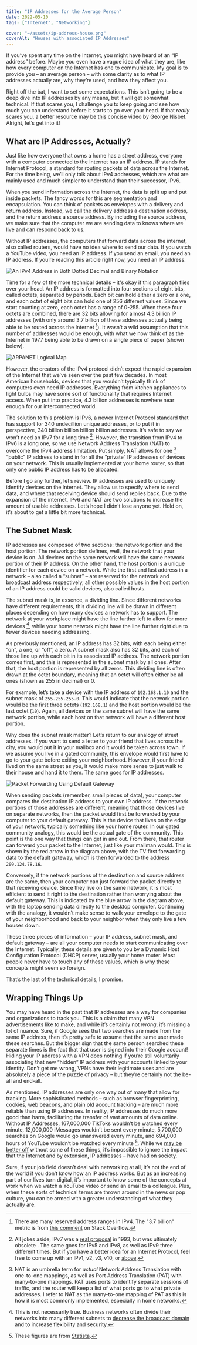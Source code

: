 ```yaml
---
title: "IP Addresses for the Average Person"
date: 2022-05-10
tags: ["Internet", "Networking"]

cover: "~/assets/ip-address-house.png"
coverAlt: "Houses with associated IP Addresses"
---
```


If you’ve spent any time on the Internet, you might have heard of an “IP address” before. Maybe you even have a vague idea of what they are, like how every computer on the Internet has one to communicate. My goal is to provide you – an average person – with some clarity as to what IP addresses actually are, why they’re used, and how they affect you.

Right off the bat, I want to set some expectations. This isn’t going to be a deep dive into IP addresses by any means, but it will get somewhat technical. If that scares you, I challenge you to keep going and see how much you can understand before it starts to go over your head. If that _really_ scares you, a better resource may be [this](https://www.youtube.com/watch?v=7_-qWlvQQtY) concise video by George Nisbet. Alright, let’s get into it!

## What are IP Addresses, Actually?

Just like how everyone that owns a home has a street address, everyone with a computer connected to the Internet has an IP address. IP stands for Internet Protocol, a standard for routing packets of data across the Internet. For the time being, we’ll only talk about IPv4 addresses, which are what are mainly used and much simpler to understand than their successor, IPv6.

When you send information across the Internet, the data is split up and put inside packets. The fancy words for this are segmentation and encapsulation. You can think of packets as envelopes with a delivery and return address. Instead, we call the delivery address a destination address, and the return address a source address. By including the source address, we make sure that the computer we are sending data to knows where we live and can respond back to us.

Without IP addresses, the computers that forward data across the internet, also called routers, would have no idea where to send our data. If you watch a YouTube video, you need an IP address. If you send an email, you need an IP address. If you’re reading this article right now, you need an IP address.

![An IPv4 Address in Both Dotted Decimal and Binary Notation](~/assets/dotted-decimal.jpg)

Time for a few of the more technical details – it's okay if this paragraph flies over your head. An IP address is formatted into four sections of eight bits, called octets, separated by periods. Each bit can hold either a zero or a one, and each octet of eight bits can hold one of 256 different values. Since we start counting at zero, each octet has a range of 0-255. When these four octets are combined, there are 32 bits allowing for almost 4.3 billion IP addresses (with only around 3.7 billion of these addresses actually being able to be routed across the Internet [^1]). It wasn’t a wild assumption that this number of addresses would be enough, with what we now think of as the Internet in 1977 being able to be drawn on a single piece of paper (shown below).

[^1]: There are many reserved address ranges in IPv4. The "3.7 billion" metric is from [this comment](https://stackoverflow.com/a/2437185/15938350) on Stack Overflow.

![ARPANET Logical Map](~/assets/arpanet-diagram.png)

However, the creators of the IPv4 protocol didn’t expect the rapid expansion of the Internet that we’ve seen over the past few decades. In most American households, devices that you wouldn’t typically think of computers even need IP addresses. Everything from kitchen appliances to light bulbs may have some sort of functionality that requires Internet access. When put into practice, 4.3 billion addresses is nowhere near enough for our interconnected world.

The solution to this problem is IPv6, a newer Internet Protocol standard that has support for 340 undecillion unique addresses, or to put it in perspective, 340 billion billion billion billion addresses. It’s safe to say we won’t need an IPv7 for a long time [^2]. However, the transition from IPv4 to IPv6 is a long one, so we use Network Address Translation (NAT) to overcome the IPv4 address limitation. Put simply, NAT allows for one [^3] “public” IP address to stand in for all the “private” IP addresses of devices on your network. This is usually implemented at your home router, so that only one public IP address has to be allocated.

[^2]: All jokes aside, IPv7 was a [real proposal](https://datatracker.ietf.org/doc/html/rfc1475) in 1993, but was ultimately obsolete . The same goes for IPv5 and IPv8, as well as IPv9 three different times. But if you have a better idea for an Internet Protocol, feel free to come up with an IPv1, v2, v3, v10, or [above](https://en.wikipedia.org/wiki/List_of_IP_version_numbers).
[^3]: NAT is an umbrella term for _actual_ Network Address Translation with one-to-one mappings, as well as Port Address Translation (PAT) with many-to-one mappings. PAT uses ports to identify separate sessions of traffic, and the router will keep a list of what ports go to what private addresses. I refer to NAT as the many-to-one mapping of PAT as this is how it is most commonly implemented, especially in home networks.

Before I go any further, let’s review. IP addresses are used to uniquely identify devices on the Internet. They allow us to specify where to send data, and where that receiving device should send replies back. Due to the expansion of the internet, IPv6 and NAT are two solutions to increase the amount of usable addresses. Let’s hope I didn’t lose anyone yet. Hold on, it’s about to get a little bit more technical.

## The Subnet Mask

IP addresses are composed of two sections: the network portion and the host portion. The network portion defines, well, the network that your device is on. All devices on the same network will have the same network portion of their IP address. On the other hand, the host portion is a unique identifier for each device on a network. While the first and last address in a network – also called a “subnet” – are reserved for the network and broadcast address respectively, all other possible values in the host portion of an IP address could be valid devices, also called hosts.

The subnet mask is, in essence, a dividing line. Since different networks have different requirements, this dividing line will be drawn in different places depending on how many devices a network has to support. The network at your workplace might have the line further left to allow for more devices [^4], while your home network might have the line further right due to fewer devices needing addressing.

[^4]: This is not necessarily true. Business networks often divide their networks into many different subnets to [decrease the broadcast domain](https://networklessons.com/cisco/ccna-routing-switching-icnd1-100-105/broadcast-domain) and to increase flexibility and security.

As previously mentioned, an IP address has 32 bits, with each being either “on”, a one, or “off”, a zero. A subnet mask also has 32 bits, and each of those line up with each bit in its associated IP address. The network portion comes first, and this is represented in the subnet mask by all ones. After that, the host portion is represented by all zeros. This dividing line is often drawn at the octet boundary, meaning that an octet will often either be all ones (shown as 255 in decimal) or 0.

For example, let’s take a device with the IP address of `192.168.1.10` and the subnet mask of `255.255.255.0`. This would indicate that the network portion would be the first three octets (`192.168.1`) and the host portion would be the last octet (`10`). Again, all devices on the same subnet will have the same network portion, while each host on that network will have a different host portion.

Why does the subnet mask matter? Let’s return to our analogy of street addresses. If you want to send a letter to your friend that lives across the city, you would put it in your mailbox and it would be taken across town. If we assume you live in a gated community, this envelope would first have to go to your gate before exiting your neighborhood. However, if your friend lived on the same street as you, it would make more sense to just walk to their house and hand it to them. The same goes for IP addresses.

![Packet Forwarding Using Default Gateway](~/assets/default-gateway-diagram.jpg)

When sending packets (remember, small pieces of data), your computer compares the destination IP address to your own IP address. If the network portions of those addresses are different, meaning that those devices live on separate networks, then the packet would first be forwarded by your computer to your default gateway. This is the device that lives on the edge of your network, typically something like your home router. In our gated community analogy, this would be the actual gate of the community. This point is the one way that things can get in and out. From there, that router can forward your packet to the Internet, just like your mailman would. This is shown by the red arrow in the diagram above, with the TV first forwarding data to the default gateway, which is then forwarded to the address `209.124.78.16`.

Conversely, if the network portions of the destination and source address are the same, then your computer can just forward the packet directly to that receiving device. Since they live on the same network, it is most efficient to send it right to the destination rather than worrying about the default gateway. This is indicated by the blue arrow in the diagram above, with the laptop sending data directly to the desktop computer. Continuing with the analogy, it wouldn’t make sense to walk your envelope to the gate of your neighborhood and back to your neighbor when they only live a few houses down.

These three pieces of information – your IP address, subnet mask, and default gateway – are all your computer needs to start communicating over the Internet. Typically, these details are given to you by a Dynamic Host Configuration Protocol (DHCP) server, usually your home router. Most people never have to touch any of these values, which is why these concepts might seem so foreign.

That’s the last of the technical details, I promise.

## Wrapping Things Up

You may have heard in the past that IP addresses are a way for companies and organizations to track you. This is a claim that many VPN advertisements like to make, and while it’s certainly not _wrong_, it’s missing a lot of nuance. Sure, if Google sees that two searches are made from the same IP address, then it’s pretty safe to assume that the same user made these searches. But the bigger sign that the same person searched these separate times is the fact that that user is signed into their Google account! Hiding your IP address with a VPN does nothing if you’re still voluntarily associating that new “hidden” IP address with your accounts linked to your identity. Don’t get me wrong, VPNs have their legitimate uses and are absolutely a piece of the puzzle of privacy – but they’re certainly not the be-all and end-all.

As mentioned, IP addresses are only one way out of many that allow for tracking. More sophisticated methods – such as browser fingerprinting, cookies, web beacons, and plain old account tracking – are much more reliable than using IP addresses. In reality, IP addresses do much more good than harm, facilitating the transfer of vast amounts of data online. Without IP Addresses, 167,000,000 TikToks wouldn’t be watched every minute, 12,000,000 iMessages wouldn’t be sent every minute, 5,700,000 searches on Google would go unanswered every minute, and 694,000 hours of YouTube wouldn’t be watched every minute [^5]. While we [may be better off](https://zsrobinson.com/posts/the-case-for-slower-internet/) without some of these things, it’s impossible to ignore the impact that the Internet and by extension, IP addresses – have had on society.

[^5]: These figures are from [Statista](https://www.statista.com/statistics/195140/new-user-generated-content-uploaded-by-users-per-minute/).

Sure, if your job field doesn’t deal with networking at all, it’s not the end of the world if you don’t know how an IP address works. But as an increasing part of our lives turn digital, it’s important to know some of the concepts at work when we watch a YouTube video or send an email to a colleague. Plus, when these sorts of technical terms are thrown around in the news or pop culture, you can be armed with a greater understanding of what they actually are.
